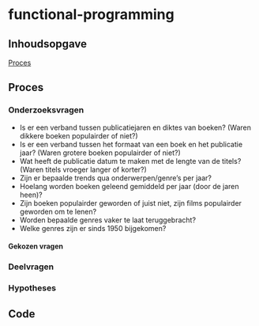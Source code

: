 # functional-programming

## Inhoudsopgave
[Proces](#onderzoeksvragen)
## Proces
### Onderzoeksvragen
- Is er een verband tussen publicatiejaren en diktes van boeken? (Waren dikkere boeken populairder of niet?)
- Is er een verband tussen het formaat van een boek en het publicatie jaar? (Waren grotere boeken populairder of niet?)
- Wat heeft de publicatie datum te maken met de lengte van de titels? (Waren titels vroeger langer of korter?)
- Zijn er bepaalde trends qua onderwerpen/genre’s per jaar?
- Hoelang worden boeken geleend gemiddeld per jaar (door de jaren heen)?
- Zijn boeken populairder geworden of juist niet, zijn films populairder geworden om te lenen?
- Worden bepaalde genres vaker te laat teruggebracht?
- Welke genres zijn er sinds 1950 bijgekomen?

#### Gekozen vragen

### Deelvragen
### Hypotheses

## Code
